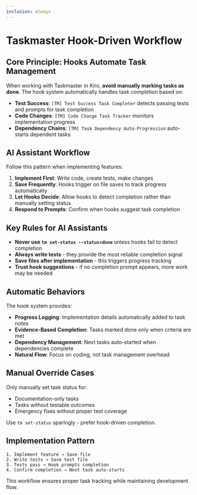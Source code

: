 ```yaml
---
inclusion: always
---
```


# Taskmaster Hook-Driven Workflow

## Core Principle: Hooks Automate Task Management

When working with Taskmaster in Kiro, **avoid manually marking tasks as done**. The hook system automatically handles task completion based on:

- **Test Success**: `[TM] Test Success Task Completer` detects passing tests and prompts for task completion
- **Code Changes**: `[TM] Code Change Task Tracker` monitors implementation progress
- **Dependency Chains**: `[TM] Task Dependency Auto-Progression` auto-starts dependent tasks

## AI Assistant Workflow

Follow this pattern when implementing features:

1. **Implement First**: Write code, create tests, make changes
2. **Save Frequently**: Hooks trigger on file saves to track progress automatically
3. **Let Hooks Decide**: Allow hooks to detect completion rather than manually setting status
4. **Respond to Prompts**: Confirm when hooks suggest task completion

## Key Rules for AI Assistants

- **Never use `tm set-status --status=done`** unless hooks fail to detect completion
- **Always write tests** - they provide the most reliable completion signal
- **Save files after implementation** - this triggers progress tracking
- **Trust hook suggestions** - if no completion prompt appears, more work may be needed

## Automatic Behaviors

The hook system provides:

- **Progress Logging**: Implementation details automatically added to task notes
- **Evidence-Based Completion**: Tasks marked done only when criteria are met
- **Dependency Management**: Next tasks auto-started when dependencies complete
- **Natural Flow**: Focus on coding, not task management overhead

## Manual Override Cases

Only manually set task status for:

- Documentation-only tasks
- Tasks without testable outcomes
- Emergency fixes without proper test coverage

Use `tm set-status` sparingly - prefer hook-driven completion.

## Implementation Pattern

```
1. Implement feature → Save file
2. Write tests → Save test file
3. Tests pass → Hook prompts completion
4. Confirm completion → Next task auto-starts
```

This workflow ensures proper task tracking while maintaining development flow.
